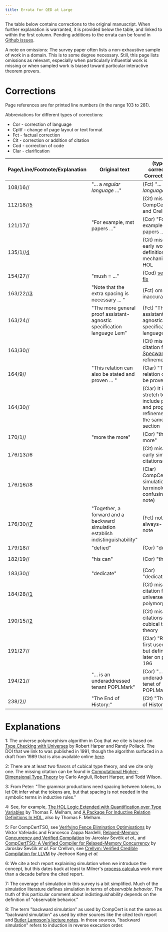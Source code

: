 ```yaml
---
title: Errata for QED at Large
---
```


The table below contains corrections to the original manuscript. When further explanation is warranted,
it is provided below the table, and linked to within the first column. 
Pending additions to the errata can be found in [Github issues](https://github.com/proofengineering/proofengineering.github.io/issues).

A note on omissions: The survey paper often lists a non-exhaustive sample of work in a domain. This is to some degree necessary. 
Still, this page lists omissions as relevant, especially when particularly influential work is missing or when sampled work is biased toward particular interactive theorem provers.

# Corrections

Page references are for printed line numbers (in the range 103 to 281).

Abbreviations for different types of corrections:

- Cor - correction of language
- Cpltf - change of page layout or text format
- Fct - factual correction
- Cit - correction or addition of citation
- Cod - correction of code
- Clar - clarification

| Page/Line/Footnote/Explanation        | Original text           | (type of correction) Corrected text | Acknowledgement | 
| ------------------------- | ----------------------- | ----------------------------------- | --------------- | 
| 108/16//                   | "... a _regular language_ ..." | (Fct) "... a _language_ ..." | Virgil Serbanuta | 
| 112/18//[5](#exp5) | | (Cit) missing CompCertTSO and Crellvm | Peter Sewell |
| 121/17//                   | "For example, mst papers ..."  | (Cor) "For example, most papers ... " | Mukesh Tiwari | 
| 135/1//[4](#exp4) | | (Cit) missing early work on definitional mechanisms in HOL | Peter Sewell|
| 154/27// | "mush = ..." | (Cod) [see code fix](http://github.com/proofengineering/proofengineering.github.io/issues/4) | Joomy Korkut |
| 163/22//[3](#exp3) | "Note that the extra spacing is necessary ... " | (Fct) omit---inaccurate | Peter Sewell |
| 163/24// | "The more general proof assistant-agnostic specification language Lem" | (Fct) "The proof assistant-agnostic specification language Lem" | Peter Sewell |
| 163/30// | | (Cit) missing citation for [Specware](http://www.specware.org/) in refinement | Matthew Wilson |
| 164/9// | "This relation can also be stated and proven ... " | (Clar) "This relation can also be proven ... " | Tej Chajed |
| 164/30// | | (Clar) It is a stretch to include proof and program refinement in the same section | Tej Chajed |
| 170/1// | "more the more" | (Cor) "the more" | Christoph Baumann |
| 176/13//[6](#exp6) | | (Cit) missing early simulation citations | Peter Sewell |
| 176/16//[8](#exp8) | | (Clar) CompCert simulation terminology is confusing (see note) | Tej Chajed |
| 176/30//[7](#exp7) | "Together, a forward and a backward simulation establish indistinguishability" | (Fct) not always---see note | Peter Sewell |
| 179/18// | "defied" | (Cor) "defined" | Anton Trunov |
| 182/19// | "his can" | (Cor) "this can" | Christoph Baumann |
| 183/30// | "dedicate" | (Cor) "dedicated" | Anton Trunov |
| 184/28//[1](#exp1)                   | | (Cit) missing citation for universe polymorphism | Bob Harper |
| 190/15//[2](#exp2)         |  | (Cit) missing citations for cubical type theory |	Bob Harper |
| 191/27// | | (Clar) "REPL" is first used here, but defined later on page 196 | Christoph Baumann |
| 194/21// | "... is an underaddressed tenant POPLMark" | (Cor) "... is an underaddressed tenet of POPLMark" | Christoph Baumann |
| 238/2// | "The End of History:" | (Cit) "The End of History?" | Anton Trunov |

# Explanations

<a name="exp1">1</a>: The universe polymorphism algorithm in Coq that we cite is based on [Type Checking with Universes](https://doi.org/10.1016/0304-3975(90)90108-T) by Robert Harper and Randy Pollack. The DOI that we link to was published in 1991, though the algorithm surfaced in a draft from 1989 that is also available online [here](https://doi.org/10.1007/3-540-50940-2_39).

<a name="exp2">2</a>: There are at least two flavors of cubical type theory, and we cite only one. The missing citation can be found in [Computational Higher-Dimensional Type Theory](https://doi.org/10.1145/3009837.3009861) by Carlo Angiuli, Robert Harper, and Todd Wilson.

<a name="exp3">3</a>: From Peter: "The grammar productions need spacing between tokens, to let Ott infer what the tokens are, but that spacing is not needed in the symbolic terms in inductive rules."

<a name="exp4">4</a>: See, for example, [The HOL Logic Extended with Quantification over Type Variables](https://doi.org/10.1007/BF01383982) by Thomas F. Melham,
and [A Package For Inductive Relation Definitions In HOL](https://doi.org/10.1109/hol.1991.596299), also by Thomas F. Melham.

<a name="exp5">5</a>: For CompCertTSO, see [Verifying Fence Elimination Optimisations](https://doi.org/10.1007/978-3-642-23702-7_14) by Viktor Vafeiadis and Francesco Zappa Nardelli,
[Relaxed-Memory Concurrency and Verified Compilation](https://doi.org/10.1145/1926385.1926393) by Jaroslav Ŝevčik _et al._, 
and [CompCertTSO: A Verified Compiler for Relaxed-Memory Concurrency](https://doi.org/10.1145/2487241.2487248) by Jaroslav Ŝevčik _et al._
For Crellvm, see [Crellvm: Verified Credible Compilation for LLVM](https://doi.org/10.1145/3192366.3192377) by Jeehoon Kang _et al._

<a name="exp6">6</a>: We cite a tech report explaining simulation when we introduce the concept, but this dates back at least to Milner's [process calculus](https://dl.acm.org/citation.cfm?id=539036) work more than a decade before the cited report.

<a name="exp7">7</a>: The coverage of simulation in this survey is a bit simplified. Much of the simulation literature defines simulation in terms of _observable behavior_.
The truth of this particular comment about indistinguishability depends on the definition of "observable behavior."

<a name="exp8">8</a>: The term "backward simulation" as used by CompCert is not
the same as "backward simulation" as used by other sources like the cited tech report and [Butler Lampson's lecture notes](https://web.mit.edu/6.826/www/notes/HO8.pdf).
In those sources, "backward simulation" refers to induction in reverse execution order.

